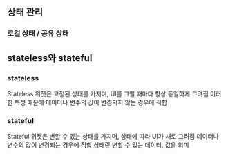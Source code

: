 ## 상태 관리
### 로컬 상태 / 공유 상태

## stateless와 stateful
### stateless
Stateless 위젯은 고정된 상태를 가지며, UI를 그릴 때마다 항상 동일하게 그려짐
이러한 특성 때문에 데이터나 변수의 값이 변경되지 않는 경우에 적합

### stateful
Stateful 위젯은 변할 수 있는 상태를 가지며, 상태에 따라 UI가 새로 그려짐
데이터나 변수의 값이 변경되는 경우에 적합
상태란 변할 수 있는 데이터, 값을 의미
